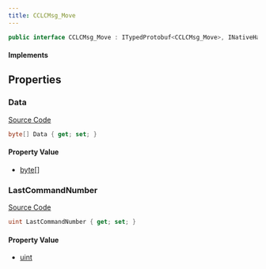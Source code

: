```yaml
---
title: CCLCMsg_Move
---
```


```csharp
public interface CCLCMsg_Move : ITypedProtobuf<CCLCMsg_Move>, INativeHandle, INetMessage<CCLCMsg_Move>, IDisposable
```

#### Implements

## Properties

### Data

[Source Code](https://github.com/swiftly-solution/swiftlys2/blob/main/managed/src/SwiftlyS2.Generated/Protobufs/Interfaces/CCLCMsg_Move.cs#L18)

```csharp
byte[] Data { get; set; }
```

#### Property Value

- [byte](https://learn.microsoft.com/dotnet/api/system.byte)[]

### LastCommandNumber

[Source Code](https://github.com/swiftly-solution/swiftlys2/blob/main/managed/src/SwiftlyS2.Generated/Protobufs/Interfaces/CCLCMsg_Move.cs#L21)

```csharp
uint LastCommandNumber { get; set; }
```

#### Property Value

- [uint](https://learn.microsoft.com/dotnet/api/system.uint32)

